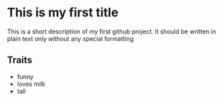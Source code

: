 # This is my first title

This is a short description of my first github project.
It should be written in plain text only without any special formatting

##  Traits
* funny
* loves milk
* tall